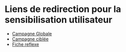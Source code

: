 # Liens de redirection pour la sensibilisation utilisateur
* [Campagne Globale](https://lofty-click-2bc.notion.site/Ceci-tait-une-campagne-de-sensibilisation-et-vous-vous-tes-fait-prendre-919beafc902742dc8df213cb63e48dca)  
* [Campagne ciblée](https://crocus-forger-04b.notion.site/Mail-frauduleux-Les-bons-reflexes-db3dabe12c4340709a1eaad089817bcf)  
* [Fiche reflexe](https://tally.so/r/mVGyEa)
